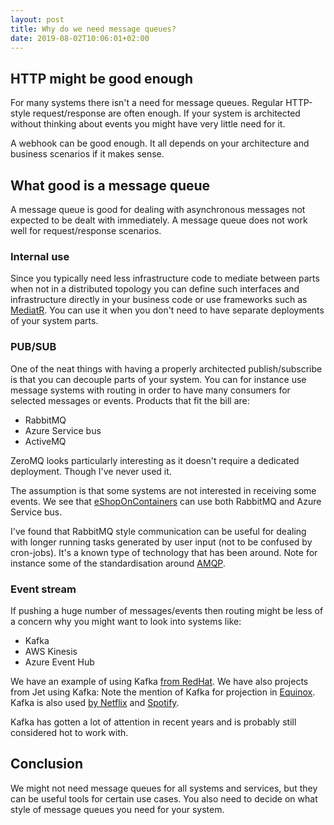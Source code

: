 ```yaml
---
layout: post
title: Why do we need message queues?
date: 2019-08-02T10:06:01+02:00
---
```


## HTTP might be good enough

For many systems there isn't a need for message queues. Regular HTTP-style request/response are often enough. If your system is architected without thinking about events you might have very little need for it.

A webhook can be good enough. It all depends on your architecture and business scenarios if it makes sense.

## What good is a message queue

A message queue is good for dealing with asynchronous messages not expected to be dealt with immediately. A message queue does not work well for request/response scenarios.

### Internal use

Since you typically need less infrastructure code to mediate between parts when not in a distributed topology you can define such interfaces and infrastructure directly in your business code or use frameworks such as [MediatR](https://github.com/jbogard/MediatR). You can use it when you don't need to have separate deployments of your system parts.

### PUB/SUB

One of the neat things with having a properly architected publish/subscribe is that you can decouple parts of your system. You can for instance use message systems with routing in order to have many consumers for selected messages or events. Products that fit the bill are:

- RabbitMQ
- Azure Service bus
- ActiveMQ

ZeroMQ looks particularly interesting as it doesn't require a dedicated deployment. Though I've never used it.

The assumption is that some systems are not interested in receiving some events. We see that [eShopOnContainers](https://github.com/dotnet-architecture/eShopOnContainers) can use both RabbitMQ and Azure Service bus.

I've found that RabbitMQ style communication can be useful for dealing with longer running tasks generated by user input (not to be confused by cron-jobs). It's a known type of technology that has been around. Note for instance some of the standardisation around [AMQP](https://en.wikipedia.org/wiki/Advanced_Message_Queuing_Protocol).

### Event stream

If pushing a huge number of messages/events then routing might be less of a concern why you might want to look into systems like:

- Kafka
- AWS Kinesis
- Azure Event Hub

We have an example of using Kafka [from RedHat](https://github.com/redhat-developer-demos/eda-tutorial). We have also projects from Jet using Kafka: Note the mention of Kafka for projection in [Equinox](https://github.com/jet/equinox). Kafka is also used [by Netflix](https://github.com/Netflix/suro/tree/master/suro-kafka-producer) and [Spotify](https://github.com/spotify/docker-kafka).

Kafka has gotten a lot of attention in recent years and is probably still considered hot to work with.

## Conclusion

We might not need message queues for all systems and services, but they can be useful tools for certain use cases. You also need to decide on what style of message queues you need for your system.

